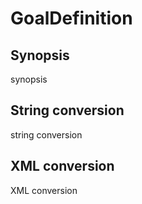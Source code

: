 <h1 class="converter">GoalDefinition</h1>

## Synopsis

synopsis

## String conversion

string conversion

## XML conversion

XML conversion

